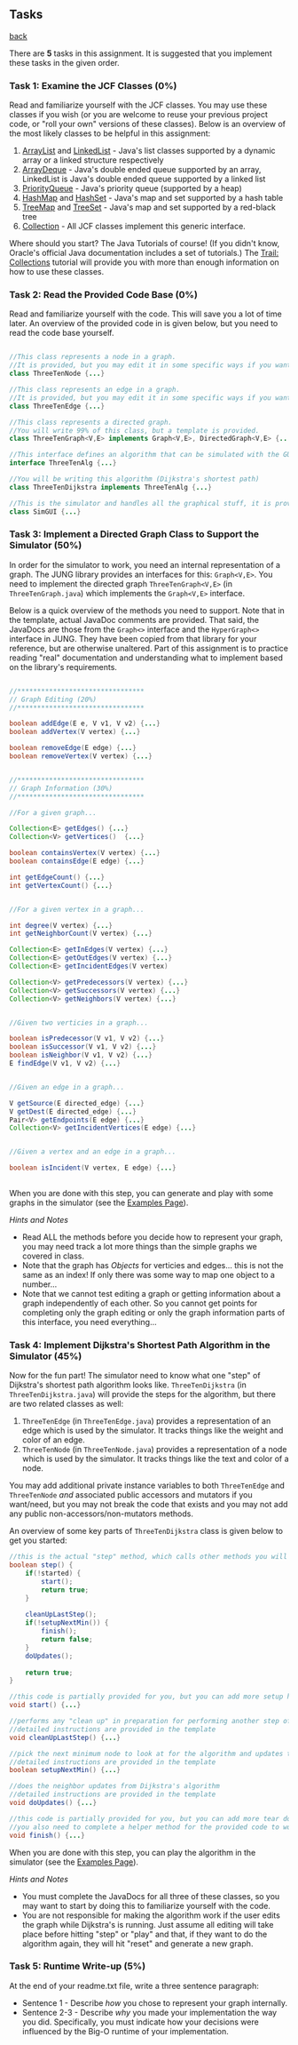 ## Tasks
[back](README.md)

There are **5** tasks in this assignment. It is suggested that you implement these tasks in the given order. 

### Task 1: Examine the JCF Classes (0%)

Read and familiarize yourself with the JCF classes. You may use these classes if you wish (or you are welcome to reuse your previous project code, or "roll your own" versions of these classes). Below is an overview of the most likely classes to be helpful in this assignment:

1. [ArrayList](https://docs.oracle.com/javase/8/docs/api/java/util/ArrayList.html) and [LinkedList](https://docs.oracle.com/javase/8/docs/api/java/util/LinkedList.html) - Java's list classes supported by a dynamic array or a linked structure respectively
2. [ArrayDeque](https://docs.oracle.com/javase/8/docs/api/java/util/ArrayDeque.html) - Java's double ended queue supported by an array, LinkedList is Java's double ended queue supported by a linked list
3. [PriorityQueue](https://docs.oracle.com/javase/8/docs/api/java/util/PriorityQueue.html) - Java's priority queue (supported by a heap)
4. [HashMap](https://docs.oracle.com/javase/8/docs/api/java/util/HashMap.html) and [HashSet](https://docs.oracle.com/javase/8/docs/api/java/util/HashSet.html) - Java's map and set supported by a hash table
5. [TreeMap](https://docs.oracle.com/javase/8/docs/api/java/util/TreeMap.html) and [TreeSet](https://docs.oracle.com/javase/8/docs/api/java/util/TreeSet.html) - Java's map and set supported by a red-black tree
6. [Collection](https://docs.oracle.com/javase/8/docs/api/java/util/Collection.html) - All JCF classes implement this generic interface.

Where should you start? The Java Tutorials of course! (If you didn't know, Oracle's official Java documentation includes a set of tutorials.) The [Trail: Collections](https://docs.oracle.com/javase/tutorial/collections/) tutorial will provide you with more than enough information on how to use these classes.

### Task 2: Read the Provided Code Base (0%)

Read and familiarize yourself with the code. This will save you a lot of time later. An overview of the provided code in is given below, but you need to read the code base yourself.

```java

//This class represents a node in a graph.
//It is provided, but you may edit it in some specific ways if you want.
class ThreeTenNode {...}

//This class represents an edge in a graph.
//It is provided, but you may edit it in some specific ways if you want.
class ThreeTenEdge {...}

//This class represents a directed graph.
//You will write 99% of this class, but a template is provided.
class ThreeTenGraph<V,E> implements Graph<V,E>, DirectedGraph<V,E> {...}

//This interface defines an algorithm that can be simulated with the GUI
interface ThreeTenAlg {...}

//You will be writing this algorithm (Dijkstra's shortest path)
class ThreeTenDijkstra implements ThreeTenAlg {...}

//This is the simulator and handles all the graphical stuff, it is provided.
class SimGUI {...}

```

### Task 3: Implement a Directed Graph Class to Support the Simulator (50%)

In order for the simulator to work, you need an internal representation of a graph. The JUNG library provides an interfaces for this: `Graph<V,E>`. You need to implement the directed graph `ThreeTenGraph<V,E>` (in `ThreeTenGraph.java`) which implements the `Graph<V,E>` interface.

Below is a quick overview of the methods you need to support. Note that in the template, actual JavaDoc comments are provided. That said, the JavaDocs are those from the `Graph<>` interface and the `HyperGraph<>` interface in JUNG. They have been copied from that library for your reference, but are otherwise unaltered. Part of this assignment is to practice reading "real" documentation and understanding what to implement based on the library's requirements.

```java

//********************************
// Graph Editing (20%)
//********************************

boolean addEdge(E e, V v1, V v2) {...}
boolean addVertex(V vertex) {...}

boolean removeEdge(E edge) {...}
boolean removeVertex(V vertex) {...}


//********************************
// Graph Information (30%)
//********************************

//For a given graph...

Collection<E> getEdges() {...}
Collection<V> getVertices()  {...}

boolean containsVertex(V vertex) {...}
boolean containsEdge(E edge) {...}

int getEdgeCount() {...}
int getVertexCount() {...}


//For a given vertex in a graph...

int degree(V vertex) {...}
int getNeighborCount(V vertex) {...}

Collection<E> getInEdges(V vertex) {...}
Collection<E> getOutEdges(V vertex) {...}
Collection<E> getIncidentEdges(V vertex)

Collection<V> getPredecessors(V vertex) {...}
Collection<V> getSuccessors(V vertex) {...}
Collection<V> getNeighbors(V vertex) {...}


//Given two verticies in a graph...

boolean isPredecessor(V v1, V v2) {...}
boolean isSuccessor(V v1, V v2) {...}
boolean isNeighbor(V v1, V v2) {...}
E findEdge(V v1, V v2) {...}


//Given an edge in a graph...

V getSource(E directed_edge) {...}
V getDest(E directed_edge) {...}
Pair<V> getEndpoints(E edge) {...}
Collection<V> getIncidentVertices(E edge) {...}


//Given a vertex and an edge in a graph...

boolean isIncident(V vertex, E edge) {...}
 
```

When you are done with this step, you can generate and play with some graphs in the simulator (see the [Examples Page](EXAMPLES.md "")).

_Hints and Notes_
- Read ALL the methods before you decide how to represent your graph, you may need track a lot more things than the simple graphs we covered in class.
- Note that the graph has _Objects_ for verticies and edges... this is not the same as an index! If only there was some way to map one object to a number...
- Note that we cannot test editing a graph or getting information about a graph independently of each other. So you cannot get points for completing only the graph editing or only the graph information parts of this interface, you need everything...

### Task 4: Implement Dijkstra's Shortest Path Algorithm in the Simulator (45%)

Now for the fun part! The simulator need to know what one "step" of Dijkstra's shortest path algorithm looks like. `ThreeTenDijkstra` (in `ThreeTenDijkstra.java`) will provide the steps for the algorithm, but there are two related classes as well:
1. `ThreeTenEdge` (in `ThreeTenEdge.java`) provides a representation of an edge which is used by the simulator. It tracks things like the weight and color of an edge.
2. `ThreeTenNode` (in `ThreeTenNode.java`) provides a representation of a node which is used by the simulator. It tracks things like the text and color of a node.

You may add additional private instance variables to both `ThreeTenEdge` and `ThreeTenNode` _and_ associated public accessors and mutators if you want/need, but you may not break the code that exists and you may not add any public non-accessors/non-mutators methods.

An overview of some key parts of `ThreeTenDijkstra` class is given below to get you started:

```java
//this is the actual "step" method, which calls other methods you will be writing...
boolean step() {
	if(!started) {
		start();
		return true;
	}
	
	cleanUpLastStep();
	if(!setupNextMin()) {
		finish();
		return false;
	}
	doUpdates();
	
	return true;
}

//this code is partially provided for you, but you can add more setup here if you want/need
void start() {...}

//performs any "clean up" in preparation for performing another step of the algorithm
//detailed instructions are provided in the template
void cleanUpLastStep() {...}

//pick the next minimum node to look at for the algorithm and updates the graph accordingly
//detailed instructions are provided in the template
boolean setupNextMin() {...}

//does the neighbor updates from Dijkstra's algorithm
//detailed instructions are provided in the template
void doUpdates() {...}

//this code is partially provided for you, but you can add more tear down here if you want/need
//you also need to complete a helper method for the provided code to work
void finish() {...}

```

When you are done with this step, you can play the algorithm in the simulator (see the [Examples Page](EXAMPLES.md "")).

_Hints and Notes_
- You must complete the JavaDocs for all three of these classes, so you may want to start by doing this to familiarize yourself with the code.
- You are not responsible for making the algorithm work if the user edits the graph while Dijkstra's is running. Just assume all editing will take place before hitting "step" or "play" and that, if they want to do the algorithm again, they will hit "reset" and generate a new graph.

### Task 5: Runtime Write-up (5%)

At the end of your readme.txt file, write a three sentence paragraph:

- Sentence 1 - Describe _how_ you chose to represent your graph internally.
- Sentence 2-3 - Describe _why_ you made your implementation the way you did. Specifically, you must indicate how your decisions were influenced by the Big-O runtime of your implementation.
